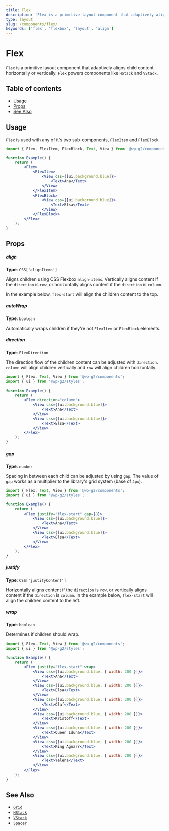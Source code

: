 ```yaml
---
title: Flex
description: 'Flex is a primitive layout component that adaptively aligns child content horizontally or vertically. Flex powers components like HStack and VStack.'
type: layout
slug: /components/flex/
keywords: ['flex', 'flexbox', 'layout', 'align']
---
```


# Flex

`Flex` is a primitive layout component that adaptively aligns child content horizontally or vertically. `Flex` powers components like `HStack` and `VStack`.

## Table of contents

<!-- START doctoc generated TOC please keep comment here to allow auto update -->
<!-- DON'T EDIT THIS SECTION, INSTEAD RE-RUN doctoc TO UPDATE -->

-   [Usage](#usage)
-   [Props](#props)
-   [See Also](#see-also)

<!-- END doctoc generated TOC please keep comment here to allow auto update -->

<!-- Automatically Generated. DO NOT EDIT THIS FILE. -->
<!-- Instead, edit packages/website/src/docs/components/foundations/flex.mdx -->

<!-- props -->

<!-- Automatically Generated -->

## Usage

`Flex` is used with any of it's two sub-components, `FlexItem` and `FlexBlock`.

```jsx live
import { Flex, FlexItem, FlexBlock, Text, View } from '@wp-g2/components';

function Example() {
	return (
		<Flex>
			<FlexItem>
				<View css={[ui.background.blue]}>
					<Text>Ana</Text>
				</View>
			</FlexItem>
			<FlexBlock>
				<View css={[ui.background.blue]}>
					<Text>Elsa</Text>
				</View>
			</FlexBlock>
		</Flex>
	);
}
```

## Props

##### align

**Type**: `CSS['alignItems']`

Aligns children using CSS Flexbox `align-items`. Vertically aligns content if the `direction` is `row`, or horizontally aligns content if the `direction` is `column`.

In the example below, `flex-start` will align the children content to the top.

##### autoWrap

**Type**: `boolean`

Automatically wraps children if they're not `FlexItem` or `FlexBlock` elements.

##### direction

**Type**: `FlexDirection`

The direction flow of the children content can be adjusted with `direction`. `column` will align children vertically and `row` will align children horizontally.

```jsx live
import { Flex, Text, View } from '@wp-g2/components';
import { ui } from '@wp-g2/styles';

function Example() {
	return (
		<Flex direction="column">
			<View css={[ui.background.blue]}>
				<Text>Ana</Text>
			</View>
			<View css={[ui.background.blue]}>
				<Text>Elsa</Text>
			</View>
		</Flex>
	);
}
```

##### gap

**Type**: `number`

Spacing in between each child can be adjusted by using `gap`. The value of `gap` works as a multiplier to the library's grid system (base of `4px`).

```jsx live
import { Flex, Text, View } from '@wp-g2/components';
import { ui } from '@wp-g2/styles';

function Example() {
	return (
		<Flex justify="flex-start" gap={8}>
			<View css={[ui.background.blue]}>
				<Text>Ana</Text>
			</View>
			<View css={[ui.background.blue]}>
				<Text>Elsa</Text>
			</View>
		</Flex>
	);
}
```

##### justify

**Type**: `CSS['justifyContent']`

Horizontally aligns content if the `direction` is `row`, or vertically aligns content if the `direction` is `column`.
In the example below, `flex-start` will align the children content to the left.

##### wrap

**Type**: `boolean`

Determines if children should wrap.

```jsx live
import { Flex, Text, View } from '@wp-g2/components';
import { ui } from '@wp-g2/styles';

function Example() {
	return (
		<Flex justify="flex-start" wrap>
			<View css={[ui.background.blue, { width: 200 }]}>
				<Text>Ana</Text>
			</View>
			<View css={[ui.background.blue, { width: 200 }]}>
				<Text>Elsa</Text>
			</View>
			<View css={[ui.background.blue, { width: 200 }]}>
				<Text>Olaf</Text>
			</View>
			<View css={[ui.background.blue, { width: 200 }]}>
				<Text>Kristoff</Text>
			</View>
			<View css={[ui.background.blue, { width: 200 }]}>
				<Text>Queen Iduna</Text>
			</View>
			<View css={[ui.background.blue, { width: 200 }]}>
				<Text>King Agnarr</Text>
			</View>
			<View css={[ui.background.blue, { width: 200 }]}>
				<Text>Yelena</Text>
			</View>
		</Flex>
	);
}
```

<!-- /Automatically Generated -->
<!-- /props -->

## See Also

-   [`Grid`](../grid/)
-   [`HStack`](../hstack/)
-   [`VStack`](../vstack/)
-   [`Spacer`](../spacer/)
